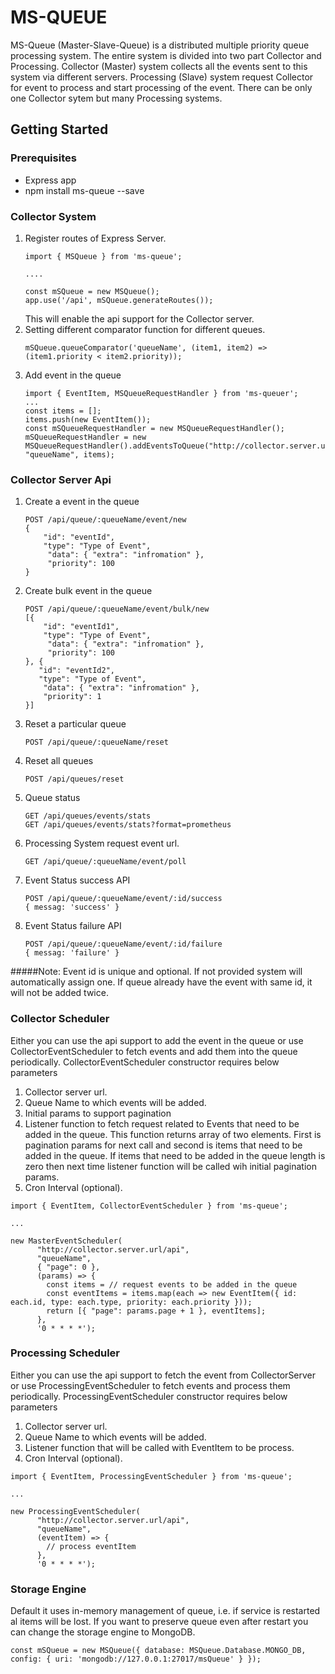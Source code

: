 # MS-QUEUE

MS-Queue (Master-Slave-Queue) is a distributed multiple priority queue processing system.
The entire system is divided into two part Collector and Processing.
Collector (Master) system collects all the events sent to this system via different servers.
Processing (Slave) system request Collector for event to process and start processing of the event.
There can be only one Collector sytem but many Processing systems.

## Getting Started

### Prerequisites

- Express app
- npm install ms-queue --save

### Collector System

1. Register routes of Express Server.
    ```
    import { MSQueue } from 'ms-queue';
    
    ....
    
    const mSQueue = new MSQueue();
    app.use('/api', mSQueue.generateRoutes()); 
    ```
   This will enable the api support for the Collector server.
2. Setting different comparator function for different queues.
    ```
   mSQueue.queueComparator('queueName', (item1, item2) => (item1.priority < item2.priority));
   ```
3. Add event in the queue
    ```
   import { EventItem, MSQueueRequestHandler } from 'ms-queuer';
   ...
   const items = [];
   items.push(new EventItem());
   const mSQueueRequestHandler = new MSQueueRequestHandler();
   mSQueueRequestHandler = new MSQueueRequestHandler().addEventsToQueue("http://collector.server.url/api", "queueName", items);
   ```

### Collector Server Api

1. Create a event in the queue
    ```
    POST /api/queue/:queueName/event/new
    {
        "id": "eventId",
        "type": "Type of Event",
         "data": { "extra": "infromation" },
         "priority": 100
    }
    ```

2. Create bulk event in the queue
    ```
    POST /api/queue/:queueName/event/bulk/new
    [{
        "id": "eventId1",
        "type": "Type of Event",
         "data": { "extra": "infromation" },
         "priority": 100
    }, {
       "id": "eventId2",
       "type": "Type of Event",
        "data": { "extra": "infromation" },
        "priority": 1
    }]
    ```

3. Reset a particular queue
    ```
    POST /api/queue/:queueName/reset
    ```

4. Reset all queues
    ```
    POST /api/queues/reset
    ```

5. Queue status
    ```
    GET /api/queues/events/stats
    GET /api/queues/events/stats?format=prometheus
    ```

6. Processing System request event url.
    ```
   GET /api/queue/:queueName/event/poll
   ```

7. Event Status success API
    ```
    POST /api/queue/:queueName/event/:id/success
    { messag: 'success' }
    ```

8. Event Status failure API
    ```
    POST /api/queue/:queueName/event/:id/failure
    { messag: 'failure' }
    ```

#####Note: Event id is unique and optional. If not provided system will automatically assign one. If queue already have the event with same id, it will not be added twice.

### Collector Scheduler

Either you can use the api support to add the event in the queue or use CollectorEventScheduler to fetch events and add them into the queue periodically.
CollectorEventScheduler constructor requires below parameters
1. Collector server url.
2. Queue Name to which events will be added.
3. Initial params to support pagination
4. Listener function to fetch request related to Events that need to be added in the queue.
 This function returns array of two elements.
 First is pagination params for next call and second is items that need to be added in the queue.
 If items that need to be added in the queue length is zero then next time listener function will be called wih initial pagination params.
5. Cron Interval (optional).
```
import { EventItem, CollectorEventScheduler } from 'ms-queue';

...

new MasterEventScheduler(
      "http://collector.server.url/api",
      "queueName",
      { "page": 0 },
      (params) => {
        const items = // request events to be added in the queue
        const eventItems = items.map(each => new EventItem({ id: each.id, type: each.type, priority: each.priority }));
        return [{ "page": params.page + 1 }, eventItems];
      },
      '0 * * * *');
```

### Processing Scheduler
Either you can use the api support to fetch the event from CollectorServer or use ProcessingEventScheduler to fetch events and process them periodically.
ProcessingEventScheduler constructor requires below parameters
1. Collector server url.
2. Queue Name to which events will be added.
3. Listener function that will be called with EventItem to be process.
4. Cron Interval (optional).
```
import { EventItem, ProcessingEventScheduler } from 'ms-queue';

...

new ProcessingEventScheduler(
      "http://collector.server.url/api",
      "queueName",
      (eventItem) => {
        // process eventItem
      },
      '0 * * * *');
```

### Storage Engine
Default it uses in-memory management of queue, i.e. if service is restarted al items will be lost. 
If you want to preserve queue even after restart you can change the storage engine to MongoDB.
 
```
const mSQueue = new MSQueue({ database: MSQueue.Database.MONGO_DB, config: { uri: 'mongodb://127.0.0.1:27017/msQueue' } });
```
